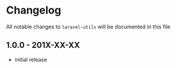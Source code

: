 # Changelog

All notable changes to `laravel-utils` will be documented in this file

## 1.0.0 - 201X-XX-XX

- initial release
